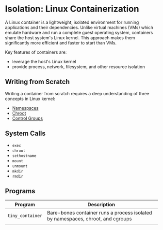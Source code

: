 # Isolation: Linux Containerization

A Linux container is a lightweight, isolated environment for running applications and their dependencies. Unlike virtual machines (VMs) which emulate hardware and run a complete guest operating system, containers share the host system's Linux kernel. This approach makes them significantly more efficient and faster to start than VMs.

Key features of containers are:

- leverage the host's Linux kernel
- provide process, network, filesystem, and other resource isolation

## Writing from Scratch

Writing a container from scratch requires a deep understanding of three concepts in Linux kernel:
- [Namespaces](https://man7.org/linux/man-pages/man7/namespaces.7.html) 
- [Chroot](https://man7.org/linux/man-pages/man2/chroot.2.html)
- [Control Groups](https://man7.org/linux/man-pages/man7/cgroups.7.html)

## System Calls

- `exec`
- `chroot`
- `sethostname`
- `mount`
- `unmount`
- `mkdir`
- `rmdir`

## Programs

| Program          | Description                                                  |
| ---------------- | ------------------------------------------------------------ |
| `tiny_container` | Bare-bones container runs a process isolated by namespaces, chroot, and cgroups |
|                  |                                                              |

